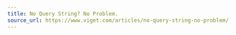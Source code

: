 ```yaml
---
title: No Query String? No Problem.
source_url: https://www.viget.com/articles/no-query-string-no-problem/
---
```

